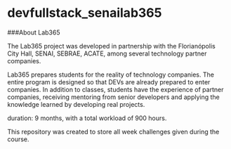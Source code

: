 # devfullstack_senailab365

###About Lab365

The Lab365 project was developed in partnership with the Florianópolis City Hall, SENAI, SEBRAE, ACATE, among several technology partner companies.

Lab365 prepares students for the reality of technology companies. The entire program is designed so that DEVs are already prepared to enter companies. In addition to classes, students have the experience of partner companies, receiving mentoring from senior developers and applying the knowledge learned by developing real projects.

duration: 9 months, with a total workload of 900 hours.

This repository was created to store all week challenges given during the course.
